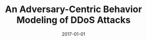 ---
title: "An Adversary-Centric Behavior Modeling of DDoS Attacks"
collection: publications
permalink: /publication/2017-01-01-An-Adversary-Centric-Behavior-Modeling-of-DDoS-Attacks
date: 2017-01-01
venue: 'In the proceedings of 37th IEEE International Conference on Distributed Computing Systems, ICDCS 2017, Atlanta, GA, USA, June 5-8, 2017'
paperurl: 'https://doi.org/10.1109/ICDCS.2017.213'
citation: ' An Wang,  David Mohaisen,  Songqing Chen, &quot;An Adversary-Centric Behavior Modeling of DDoS Attacks.&quot; In the proceedings of 37th IEEE International Conference on Distributed Computing Systems, ICDCS 2017, Atlanta, GA, USA, June 5-8, 2017, 2017.'
---